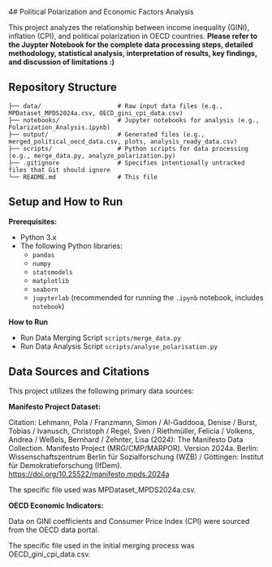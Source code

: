 4# Political Polarization and Economic Factors Analysis

This project analyzes the relationship between income inequality (GINI), inflation (CPI), and political polarization in OECD countries. **Please refer to the Juypter Notebook for the complete data processing steps, detailed methodology, statistical analysis, interpretation of results, key findings, and discussion of limitations :)**

## Repository Structure
```text
├── data/                     # Raw input data files (e.g., MPDataset_MPDS2024a.csv, OECD_gini_cpi_data.csv)
├── notebooks/                # Jupyter notebooks for analysis (e.g., Polarization_Analysis.ipynb)
├── output/                   # Generated files (e.g., merged_political_oecd_data.csv, plots, analysis_ready_data.csv)
├── scripts/                  # Python scripts for data processing (e.g., merge_data.py, analyze_polarization.py)
├── .gitignore                # Specifies intentionally untracked files that Git should ignore
└── README.md                 # This file

```
## Setup and How to Run

**Prerequisites:**
* Python 3.x
* The following Python libraries:
    * `pandas`
    * `numpy`
    * `statsmodels`
    * `matplotlib`
    * `seaborn`
    * `jupyterlab` (recommended for running the `.ipynb` notebook, includes `notebook`)

**How to Run**
* Run Data Merging Script `scripts/merge_data.py`
* Run Data Analysis Script `scripts/analyse_polarisation.py`

## Data Sources and Citations
This project utilizes the following primary data sources:

**Manifesto Project Dataset:**

Citation: Lehmann, Pola / Franzmann, Simon / Al-Gaddooa, Denise / Burst, Tobias / Ivanusch, Christoph / Regel, Sven / Riethmüller, Felicia / Volkens, Andrea / Weßels, Bernhard / Zehnter, Lisa (2024): The Manifesto Data Collection. Manifesto Project (MRG/CMP/MARPOR). Version 2024a. Berlin: Wissenschaftszentrum Berlin für Sozialforschung (WZB) / Göttingen: Institut für Demokratieforschung (IfDem). https://doi.org/10.25522/manifesto.mpds.2024a

The specific file used was MPDataset_MPDS2024a.csv.

**OECD Economic Indicators:**

Data on GINI coefficients and Consumer Price Index (CPI) were sourced from the OECD data portal.

The specific file used in the initial merging process was OECD_gini_cpi_data.csv.
